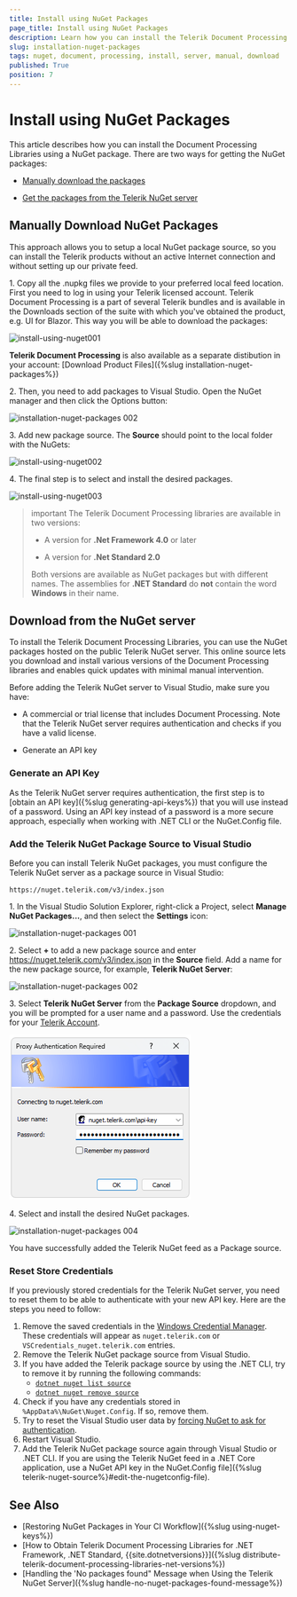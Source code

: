 ```yaml
---
title: Install using NuGet Packages
page_title: Install using NuGet Packages
description: Learn how you can install the Telerik Document Processing libraries through NuGet.
slug: installation-nuget-packages
tags: nuget, document, processing, install, server, manual, download
published: True
position: 7
---
```


# Install using NuGet Packages

This article describes how you can install the Document Processing Libraries using a NuGet package. There are two ways for getting the NuGet packages:

* [Manually download the packages](#manually-download-nuget-packages)

* [Get the packages from the Telerik NuGet server](#download-from-the-nuget-server)

## Manually Download NuGet Packages

This approach allows you to setup a local NuGet package source, so you can install the Telerik products without an active Internet connection and without setting up our private feed.

1\. Copy all the .nupkg files we provide to your preferred local feed location. First you need to log in using your Telerik licensed account. Telerik Document Processing is a part of several Telerik bundles and is available in the Downloads section of the suite with which you've obtained the product, e.g. UI for Blazor. This way you will be able to download the packages:

![install-using-nuget001](images/install-using-nuget001.png)


**Telerik Document Processing** is also available as a separate distibution in your account: [Download Product Files]({%slug installation-nuget-packages%})
	
2\. Then, you need to add packages to Visual Studio. Open the NuGet manager and then click the Options button:
	
![installation-nuget-packages 002](images/installation-nuget-packages001.png)

3\. Add new package source. The __Source__ should point to the local folder with the NuGets:
	
![install-using-nuget002](images/install-using-nuget002.png) 

4\. The final step is to select and install the desired packages. 

![install-using-nuget003](images/install-using-nuget003.png) 

>important The Telerik Document Processing libraries are available in two versions:
>
>* A version for __.Net Framework 4.0__ or later
>
>* A version for __.Net Standard 2.0__
>
>Both versions are available as NuGet packages but with different names. The assemblies for __.NET Standard__ do __not__ contain the word __Windows__ in their name.

## Download from the NuGet server

To install the Telerik Document Processing Libraries, you can use the NuGet packages hosted on the public Telerik NuGet server. This online source lets you download and install various versions of the Document Processing libraries and enables quick updates with minimal manual intervention.

Before adding the Telerik NuGet server to Visual Studio, make sure you have:

* A commercial or trial license that includes Document Processing. Note that the Telerik NuGet server requires authentication and checks if you have a valid license.

* Generate an API key

### Generate an API Key

As the Telerik NuGet server requires authentication, the first step is to [obtain an API key]({%slug generating-api-keys%}) that you will use instead of a password. Using an API key instead of a password is a more secure approach, especially when working with .NET CLI or the NuGet.Config file.

### Add the Telerik NuGet Package Source to Visual Studio

Before you can install Telerik NuGet packages, you must configure the Telerik NuGet server as a package source in Visual Studio: 

```
https://nuget.telerik.com/v3/index.json
```

1\. In the Visual Studio Solution Explorer, right-click a Project, select **Manage NuGet Packages...**, and then select the **Settings** icon:

![installation-nuget-packages 001](images/installation-nuget-packages001.png)

2\. Select **+** to add a new package source and enter https://nuget.telerik.com/v3/index.json in the **Source** field. Add a name for the new package source, for example, **Telerik NuGet Server**:

![installation-nuget-packages 002](images/installation-nuget-packages002.png)

3\. Select **Telerik NuGet Server** from the __Package Source__ dropdown, and you will be prompted for a user name and a password. Use the credentials for your [Telerik Account](https://www.telerik.com/account/).

![installation-nuget-packages 003](images/installation-nuget-packages003.png)

4\. Select and install the desired NuGet packages.

![installation-nuget-packages 004](images/installation-nuget-packages004.png)

You have successfully added the Telerik NuGet feed as a Package source.

### Reset Store Credentials

If you previously stored credentials for the Telerik NuGet server, you need to reset them to be able to authenticate with your new API key. Here are the steps you need to follow:

1. Remove the saved credentials in the [Windows Credential Manager](https://support.microsoft.com/en-us/windows/accessing-credential-manager-1b5c916a-6a16-889f-8581-fc16e8165ac0). These credentials will appear as `nuget.telerik.com` or `VSCredentials_nuget.telerik.com` entries.
2. Remove the Telerik NuGet package source from Visual Studio.
3. If you have added the Telerik package source by using the .NET CLI, try to remove it by running the following commands:
    * [`dotnet nuget list source`](https://docs.microsoft.com/en-us/dotnet/core/tools/dotnet-nuget-list-source)
    * [`dotnet nuget remove source`](https://docs.microsoft.com/en-us/dotnet/core/tools/dotnet-nuget-remove-source)
4. Check if you have any credentials stored in `%AppData%\NuGet\Nuget.Config`. If so, remove them.
5. Try to reset the Visual Studio user data by [forcing NuGet to ask for authentication](https://stackoverflow.com/questions/43550797/how-to-force-nuget-to-ask-for-authentication-when-connecting-to-a-private-feed).
6. Restart Visual Studio.
7. Add the Telerik NuGet package source again through Visual Studio or .NET CLI. If you are using the Telerik NuGet feed in a .NET Core application, use a NuGet API key in the NuGet.Config file]({%slug telerik-nuget-source%}#edit-the-nugetconfig-file).

## See Also

 * [Restoring NuGet Packages in Your CI Workflow]({%slug using-nuget-keys%})
 * [How to Obtain Telerik Document Processing Libraries for .NET Framework, .NET Standard, {{site.dotnetversions}}]({%slug distribute-telerik-document-processing-libraries-net-versions%})
 * [Handling the 'No packages found" Message when Using the Telerik NuGet Server]({%slug handle-no-nuget-packages-found-message%})
